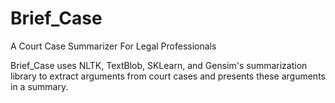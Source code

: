 # Brief_Case
A Court Case Summarizer For Legal Professionals

Brief_Case uses NLTK, TextBlob, SKLearn, and Gensim's summarization library to extract arguments from court cases and presents these arguments in a summary.


